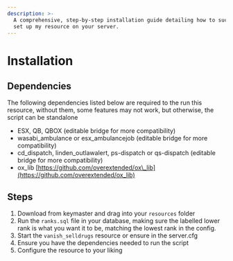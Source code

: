 ```yaml
---
description: >-
  A comprehensive, step-by-step installation guide detailing how to successfully
  set up my resource on your server.
---
```


# Installation

## Dependencies

The following dependencies listed below are required to the run this resource, without them, some features may not work, but otherwise, the script can be standalone

* ESX, QB, QBOX (editable bridge for more compatibility)
* wasabi\_ambulance or esx\_ambulancejob (editable bridge for more compatibility)
* cd\_dispatch, linden\_outlawalert, ps-dispatch or qs-dispatch (editable bridge for more compatibility)
* ox\_lib [https://github.com/overextended/ox\_lib](https://github.com/overextended/ox_lib)

## Steps

1. Download from keymaster and drag into your `resources` folder
2. Run the `ranks.sql` file in your database, making sure the labelled lower rank is what you want it to be, matching the lowest rank in the config.
3. Start the `vanish_selldrugs` resource or ensure in the server.cfg
4. Ensure you have the dependencies needed to run the script
5. Configure the resource to your liking
